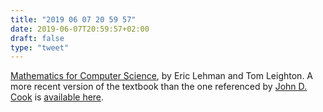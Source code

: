 ```yaml
---
title: "2019 06 07 20 59 57"
date: 2019-06-07T20:59:57+02:00
draft: false
type: "tweet"
---
```

[Mathematics for Computer Science](https://ocw.mit.edu/courses/electrical-engineering-and-computer-science/6-042j-mathematics-for-computer-science-fall-2010/), by Eric Lehman and Tom Leighton. A more recent version of the textbook than the one referenced by [John D. Cook](https://twitter.com/CompSciFact/status/1136375927515078658) is [available here](https://courses.csail.mit.edu/6.042/spring17/mcs.pdf).
